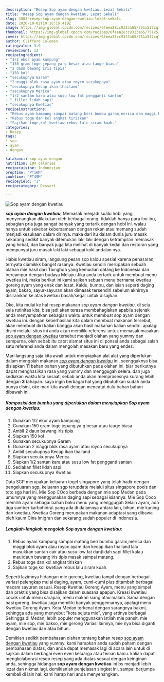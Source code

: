 ```yaml
---
description: "Resep Sop ayam dengan kwetiau, Lezat Sekali"
title: "Resep Sop ayam dengan kwetiau, Lezat Sekali"
slug: 3003-resep-sop-ayam-dengan-kwetiau-lezat-sekali
date: 2020-10-02T10:18:16.419Z
image: https://img-global.cpcdn.com/recipes/6feea28cc9323a65/751x532cq70/sop-ayam-dengan-kwetiau-foto-resep-utama.jpg
thumbnail: https://img-global.cpcdn.com/recipes/6feea28cc9323a65/751x532cq70/sop-ayam-dengan-kwetiau-foto-resep-utama.jpg
cover: https://img-global.cpcdn.com/recipes/6feea28cc9323a65/751x532cq70/sop-ayam-dengan-kwetiau-foto-resep-utama.jpg
author: Clifford Coleman
ratingvalue: 3.9
reviewcount: 12
recipeingredient:
- "1/2 ekor ayam kampung"
- "150 gram toge jepang ya g besar atau tauge biasa"
- "2 daun bawang iris tipis"
- "150 kol"
- "secukupnya Garam"
- "2 maggi blok rasa ayam atau royco secukupnya"
- "secukupnya Kecap ikan thailand"
- "secukupnya Merica"
- "1/2 santan kara atau susu low fat pengganti santan"
- " fillet lidah sapi"
- "secukupnya Kwetiau"
recipeinstructions:
- "Rebus ayam kampung sampai matang beri bumbu garam,merica dan maggi blok ayam atau royco ayam dan kecap ikan thailand lalu masukkan santan cair atau susu low fat dan(lidah sapi fillet kalau mau)daun bawang iris tipis masak sampai matang."
- "Rebus toge dan kol angkat tiriskan"
- "Sajikan toge,kol kwetiaw rebus lalu siram kuah."
categories:
- Resep
tags:
- sop
- ayam
- dengan

katakunci: sop ayam dengan 
nutrition: 104 calories
recipecuisine: Indonesian
preptime: "PT16M"
cooktime: "PT49M"
recipeyield: "1"
recipecategory: Dessert

---
```



![Sop ayam dengan kwetiau](https://img-global.cpcdn.com/recipes/6feea28cc9323a65/751x532cq70/sop-ayam-dengan-kwetiau-foto-resep-utama.jpg)

<b><i>sop ayam dengan kwetiau</i></b>, Memasak menjadi suatu hobi yang menyenangkan dilakukan oleh berbagai orang. tidaklah hanya para ibu ibu, sebagian pria juga sangat banyak yang tertarik dengan hobi ini. walau hanya untuk sekedar kebersamaan dengan rekan atau memang sudah menjadi kesukaan dalam dirinya. maka dari itu dalam dunia juru masak sekarang sedikit banyak ditemukan laki laki dengan ketrampilan memasak yang hebat, dan banyak juga kita melihat di banyak kedai dan restoran yang mempunyai juru masak laki laki sebagai koki andalan nya.

Habis kwetiau siram, langsung pesan sop kaldu spesial karena penasaran, ternyata ciamikkk banget rasanya. Kwetiau sendiri merupakan sebuah olahan mie hasil dari Tionghoa yang kemudian datang ke Indonesia dan bercampur dengan budaya Melayu Jika anda tertarik untuk membuat menu kwetiau ini, maka berikut ini kami sajikan sebuah menu bernama kwetiau goreng ayam yang enak dan lezat. Kaldu, bumbu, dan isian seperti daging ayam, bakso, sayur-sayuran akan dimasak tersendiri sebelum akhirnya disiramkan ke atas kwetiau basah/segar untuk disajikan.

Oke, kita mulai ke hal resep makanan <i>sop ayam dengan kwetiau</i>. di sela sela rutinitas kita, bisa jadi akan terasa membahagiakan apabila sejenak anda menyempatkan sebagian waktu untuk membuat sop ayam dengan kwetiau ini. dengan keberhasilan kita dalam membuat makanan tersebut, akan membuat diri kalian bangga akan hasil makanan kalian sendiri. apalagi disini melalui situs ini anda akan memiliki referensi untuk memasak masakan <u>sop ayam dengan kwetiau</u> tersebut menjadi olahan yang yummy dan sempurna, oleh sebab itu catat alamat situs ini di ponsel anda sebagai salah satu referensi anda dalam mengolah masakan baru yang endes.


Mari langsung saja kita awali untuk menyiapkan alat alat yang diperlukan dalam mengolah makanan <u><i>sop ayam dengan kwetiau</i></u> ini. seenggaknya bisa disiapkan <b>11</b> bahan bahan yang dibutuhkan pada olahan ini. biar berikutnya dapat menghasilkan rasa yang yummy dan menggugah selera. dan juga sediakan waktu kita sesaat, sebab anda akan memprosesnya kurang lebih dengan <b>3</b> tahapan. saya ingin berbagai hal yang dibutuhkan sudah anda punya disini, oke mari kita awali dengan mencatat dulu bahan bahan dibawah ini.

<!--inarticleads1-->

##### Komposisi dan bumbu yang diperlukan dalam menyiapkan Sop ayam dengan kwetiau:

1. Gunakan 1/2 ekor ayam kampung
1. Gunakan 150 gram toge jepang ya g besar atau tauge biasa
1. Ambil 2 daun bawang iris tipis
1. Siapkan 150 kol
1. Gunakan secukupnya Garam
1. Gunakan 2 maggi blok rasa ayam atau royco secukupnya
1. Ambil secukupnya Kecap ikan thailand
1. Siapkan secukupnya Merica
1. Siapkan 1/2 santan kara atau susu low fat pengganti santan
1. Sediakan  fillet lidah sapi
1. Siapkan secukupnya Kwetiau


Data SGP merupakan keluaran togel singapore yang telah hadir dengan pengeluaran sgp, keluaran sgp terupdate melalui situs singapore pools dan toto sgp hari ini. Mie Sop COco berbeda dengan mie sop Medan pada umumnya yang menggunakan daging sapi sebagai isiannya. Mie Sop Coco memilih ayam sebagai bahan baku menu yang menggugah Selain ayam, ada tiga sumber karbohidrat yang ada di dalamnya antara lain, bihun, mie kuning dan kwetiau. Kwetiau Goreng merupakan makanan adaptasi yang dibawa oleh kaum Cina Imigran dan sekarang sudah populer di Indonesia. 

<!--inarticleads2-->

##### Langkah-langkah mengolah Sop ayam dengan kwetiau:

1. Rebus ayam kampung sampai matang beri bumbu garam,merica dan maggi blok ayam atau royco ayam dan kecap ikan thailand lalu masukkan santan cair atau susu low fat dan(lidah sapi fillet kalau mau)daun bawang iris tipis masak sampai matang.
1. Rebus toge dan kol angkat tiriskan
1. Sajikan toge,kol kwetiaw rebus lalu siram kuah.


Seperti lazimnya hidangan mie goreng, kwetiau tampil dengan berbagai variasi pelengkap mulai daging, ayam, cumi-cumi plus ditambah berbagai macam sayuran sesuai. Resep Kwetiau Goreng Ayam, menu yang simpel dan praktis yang bisa disajikan dalam suasana apapun. Kreasi kwetiau cocok untuk menu sarapan, menu makan siang atau malam. Sama dengan nasi goreng, kwetiau juga memiliki banyak penggemarnya, apalagi menu Kwetiau Goreng Ayam. Kota Medan terkenal dengan sarangnya bakmi, sehingga ada yang menyebut &#34;kota sejuta mie&#34;, yang artinya berbagai Sehingga di Medan, lebih populer menggunakan istilah mie pansit, mie ayam, mie sop, mie bakso, mie gerong Variasi lainnya, mie nya bisa diganti dengan kwetiau dan atau bihun. 

Demikian sedikit pembahasan olahan tentang bahan resep <u>sop ayam dengan kwetiau</u> yang yummy. kami harapkan anda sudah paham dengan pembahasan diatas, dan anda dapat memasak lagi di acara lain untuk di sajikan dalam berbagai even even keluarga atau teman kamu. kalian dapat mengkolaborasi resep resep yang ada diatas sesuai dengan keinginan anda, sehingga hidangan <b>sop ayam dengan kwetiau</b> ini bs menjadi lebih lezat dan nikmat lagi. demikianlah penjelasan singkat ini, sampai berjumpa kembali di lain hal. kami harap hari anda menyenangkan.
